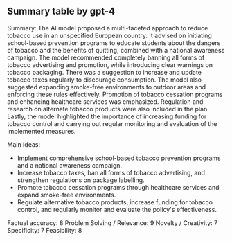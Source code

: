 ## Summary table by gpt-4
Summary: 
The AI model proposed a multi-faceted approach to reduce tobacco use in an unspecified European country. It advised on initiating school-based prevention programs to educate students about the dangers of tobacco and the benefits of quitting, combined with a national awareness campaign. The model recommended completely banning all forms of tobacco advertising and promotion, while introducing clear warnings on tobacco packaging. There was a suggestion to increase and update tobacco taxes regularly to discourage consumption. The model also suggested expanding smoke-free environments to outdoor areas and enforcing these rules effectively. Promotion of tobacco cessation programs and enhancing healthcare services was emphasized. Regulation and research on alternate tobacco products were also included in the plan. Lastly, the model highlighted the importance of increasing funding for tobacco control and carrying out regular monitoring and evaluation of the implemented measures.

Main Ideas: 
- Implement comprehensive school-based tobacco prevention programs and a national awareness campaign.
- Increase tobacco taxes, ban all forms of tobacco advertising, and strengthen regulations on package labelling.
- Promote tobacco cessation programs through healthcare services and expand smoke-free environments.
- Regulate alternative tobacco products, increase funding for tobacco control, and regularly monitor and evaluate the policy's effectiveness.

Factual accuracy: 8
Problem Solving / Relevance: 9
Novelty / Creativity: 7
Specificity: 7
Feasibility: 8